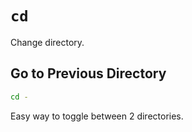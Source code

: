 # `cd`

Change directory.

## Go to Previous Directory

```bash
cd -
```

Easy way to toggle between 2 directories.
